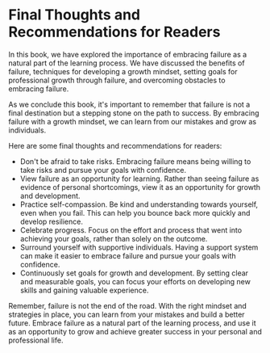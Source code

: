 Final Thoughts and Recommendations for Readers
==========================================================

In this book, we have explored the importance of embracing failure as a natural part of the learning process. We have discussed the benefits of failure, techniques for developing a growth mindset, setting goals for professional growth through failure, and overcoming obstacles to embracing failure.

As we conclude this book, it's important to remember that failure is not a final destination but a stepping stone on the path to success. By embracing failure with a growth mindset, we can learn from our mistakes and grow as individuals.

Here are some final thoughts and recommendations for readers:

* Don't be afraid to take risks. Embracing failure means being willing to take risks and pursue your goals with confidence.
* View failure as an opportunity for learning. Rather than seeing failure as evidence of personal shortcomings, view it as an opportunity for growth and development.
* Practice self-compassion. Be kind and understanding towards yourself, even when you fail. This can help you bounce back more quickly and develop resilience.
* Celebrate progress. Focus on the effort and process that went into achieving your goals, rather than solely on the outcome.
* Surround yourself with supportive individuals. Having a support system can make it easier to embrace failure and pursue your goals with confidence.
* Continuously set goals for growth and development. By setting clear and measurable goals, you can focus your efforts on developing new skills and gaining valuable experience.

Remember, failure is not the end of the road. With the right mindset and strategies in place, you can learn from your mistakes and build a better future. Embrace failure as a natural part of the learning process, and use it as an opportunity to grow and achieve greater success in your personal and professional life.

